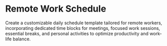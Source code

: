 # Remote Work Schedule

Create a customizable daily schedule template tailored for remote workers, incorporating dedicated time blocks for meetings, focused work sessions, essential breaks, and personal activities to optimize productivity and work-life balance.